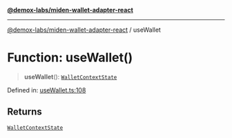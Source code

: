 [**@demox-labs/miden-wallet-adapter-react**](../README.md)

***

[@demox-labs/miden-wallet-adapter-react](../globals.md) / useWallet

# Function: useWallet()

> **useWallet**(): [`WalletContextState`](../interfaces/WalletContextState.md)

Defined in: [useWallet.ts:108](https://github.com/demox-labs/miden-wallet-adapter/blob/1ef8b04773cb8b7272bbf6a4eb810ab074d47de8/packages/core/react/useWallet.ts#L108)

## Returns

[`WalletContextState`](../interfaces/WalletContextState.md)
